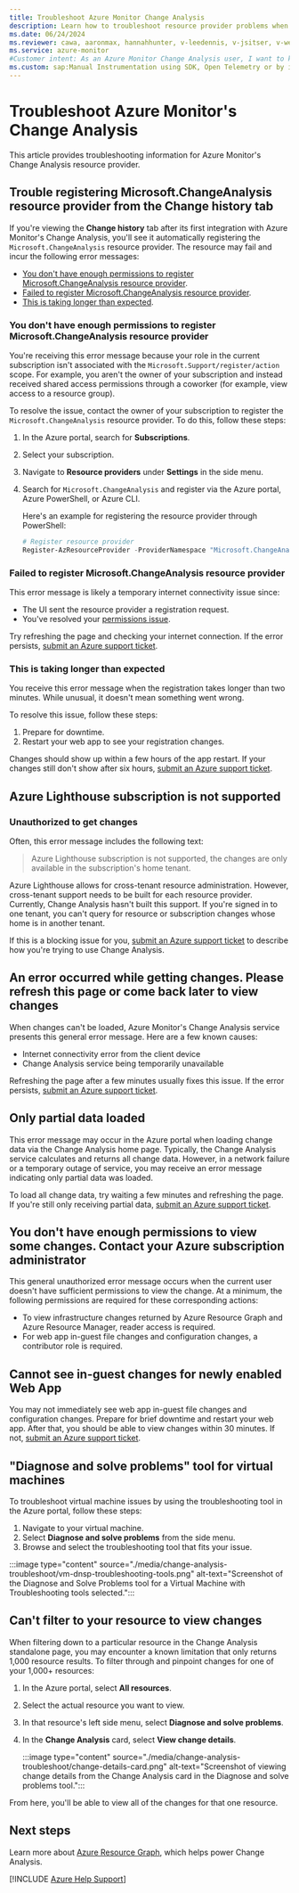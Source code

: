 ```yaml
--- 
title: Troubleshoot Azure Monitor Change Analysis
description: Learn how to troubleshoot resource provider problems when you're using Azure Monitor's Change Analysis.
ms.date: 06/24/2024
ms.reviewer: cawa, aaronmax, hannahhunter, v-leedennis, v-jsitser, v-weizhu
ms.service: azure-monitor
#Customer intent: As an Azure Monitor Change Analysis user, I want to know how to troubleshoot common resource provider problems so I can use the service effectively.
ms.custom: sap:Manual Instrumentation using SDK, Open Telemetry or by installing Agent
---
```

# Troubleshoot Azure Monitor's Change Analysis

This article provides troubleshooting information for Azure Monitor's Change Analysis resource provider.

## Trouble registering Microsoft.ChangeAnalysis resource provider from the Change history tab

If you're viewing the **Change history** tab after its first integration with Azure Monitor's Change Analysis, you'll see it automatically registering the `Microsoft.ChangeAnalysis` resource provider. The resource may fail and incur the following error messages:

* [You don't have enough permissions to register Microsoft.ChangeAnalysis resource provider](#not-enough-permission-to-register).
* [Failed to register Microsoft.ChangeAnalysis resource provider](#failed-to-register).
* [This is taking longer than expected](#taking-longer-than-expected).

### <a id="not-enough-permission-to-register"></a>You don't have enough permissions to register Microsoft.ChangeAnalysis resource provider

You're receiving this error message because your role in the current subscription isn't associated with the `Microsoft.Support/register/action` scope. For example, you aren't the owner of your subscription and instead received shared access permissions through a coworker (for example, view access to a resource group).

To resolve the issue, contact the owner of your subscription to register the `Microsoft.ChangeAnalysis` resource provider. To do this, follow these steps:

1. In the Azure portal, search for **Subscriptions**.
1. Select your subscription.
1. Navigate to **Resource providers** under **Settings** in the side menu.
1. Search for `Microsoft.ChangeAnalysis` and register via the Azure portal, Azure PowerShell, or Azure CLI.

    Here's an example for registering the resource provider through PowerShell:

    ```PowerShell
    # Register resource provider
    Register-AzResourceProvider -ProviderNamespace "Microsoft.ChangeAnalysis"
    ```

### <a id="failed-to-register"></a>Failed to register Microsoft.ChangeAnalysis resource provider

This error message is likely a temporary internet connectivity issue since:

* The UI sent the resource provider a registration request.
* You've resolved your [permissions issue](#not-enough-permission-to-register).

Try refreshing the page and checking your internet connection. If the error persists, [submit an Azure support ticket](https://azure.microsoft.com/support/).

### <a id="taking-longer-than-expected"></a>This is taking longer than expected

You receive this error message when the registration takes longer than two minutes. While unusual, it doesn't mean something went wrong.

To resolve this issue, follow these steps:

1. Prepare for downtime.
1. Restart your web app to see your registration changes.

Changes should show up within a few hours of the app restart. If your changes still don't show after six hours, [submit an Azure support ticket](https://azure.microsoft.com/support/).

## <a id="azure-lighthouse-subscription-not-supported"></a>Azure Lighthouse subscription is not supported

### Unauthorized to get changes

Often, this error message includes the following text:

> Azure Lighthouse subscription is not supported, the changes are only available in the subscription's home tenant.

Azure Lighthouse allows for cross-tenant resource administration. However, cross-tenant support needs to be built for each resource provider. Currently, Change Analysis hasn't built this support. If you're signed in to one tenant, you can't query for resource or subscription changes whose home is in another tenant.

If this is a blocking issue for you, [submit an Azure support ticket](https://azure.microsoft.com/support/) to describe how you're trying to use Change Analysis.

## <a id="error-getting-changes"></a>An error occurred while getting changes. Please refresh this page or come back later to view changes

When changes can't be loaded, Azure Monitor's Change Analysis service presents this general error message. Here are a few known causes:

* Internet connectivity error from the client device
* Change Analysis service being temporarily unavailable

Refreshing the page after a few minutes usually fixes this issue. If the error persists, [submit an Azure support ticket](https://azure.microsoft.com/support/).

## <a id="partial-data-loaded"></a>Only partial data loaded

This error message may occur in the Azure portal when loading change data via the Change Analysis home page. Typically, the Change Analysis service calculates and returns all change data. However, in a network failure or a temporary outage of service, you may receive an error message indicating only partial data was loaded.

To load all change data, try waiting a few minutes and refreshing the page. If you're still only receiving partial data, [submit an Azure support ticket](https://azure.microsoft.com/support/).

## <a id="not-enough-permission-to-view-some-changes"></a>You don't have enough permissions to view some changes. Contact your Azure subscription administrator

This general unauthorized error message occurs when the current user doesn't have sufficient permissions to view the change. At a minimum, the following permissions are required for these corresponding actions:

* To view infrastructure changes returned by Azure Resource Graph and Azure Resource Manager, reader access is required.
* For web app in-guest file changes and configuration changes, a contributor role is required.

## Cannot see in-guest changes for newly enabled Web App

You may not immediately see web app in-guest file changes and configuration changes. Prepare for brief downtime and restart your web app. After that, you should be able to view changes within 30 minutes. If not, [submit an Azure support ticket](https://azure.microsoft.com/support/).

## "Diagnose and solve problems" tool for virtual machines

To troubleshoot virtual machine issues by using the troubleshooting tool in the Azure portal, follow these steps:

1. Navigate to your virtual machine.
1. Select **Diagnose and solve problems** from the side menu.
1. Browse and select the troubleshooting tool that fits your issue.

:::image type="content" source="./media/change-analysis-troubleshoot/vm-dnsp-troubleshooting-tools.png" alt-text="Screenshot of the Diagnose and Solve Problems tool for a Virtual Machine with Troubleshooting tools selected.":::

## Can't filter to your resource to view changes

When filtering down to a particular resource in the Change Analysis standalone page, you may encounter a known limitation that only returns 1,000 resource results. To filter through and pinpoint changes for one of your 1,000+ resources:

1. In the Azure portal, select **All resources**.
1. Select the actual resource you want to view.
1. In that resource's left side menu, select **Diagnose and solve problems**.
1. In the **Change Analysis** card, select **View change details**.

   :::image type="content" source="./media/change-analysis-troubleshoot/change-details-card.png" alt-text="Screenshot of viewing change details from the Change Analysis card in the Diagnose and solve problems tool.":::

From here, you'll be able to view all of the changes for that one resource.

## Next steps

Learn more about [Azure Resource Graph](/azure/governance/resource-graph/overview), which helps power Change Analysis.

[!INCLUDE [Azure Help Support](../../../../includes/azure-help-support.md)]
